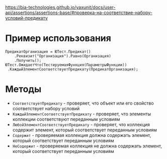 https://bia-technologies.github.io/yaxunit/docs/user-api/assertions/assertions-base/#проверка-на-соответствие-набору-условий-предикату
# Пример использования
```bsl
ПредикатОрганизация = ЮТест.Предикат()
	.Реквизит("Организация").Равно(Организация)
	.Получить();
ЮТест.ОжидаетЧто(ТестируемаяФункция(ПараметрыФункции))
 .КаждыйЭлементСоответствуетПредикату(ПредикатОрганизация);
```
# Методы
- `СоответствуетПредикату` - проверяет, что объект или его свойство соответствует набору условий
- `КаждыйЭлементСоответствуетПредикату` - проверяет, что элементы коллекции соответствуют переданным условиям
- `ЛюбойЭлементСоответствуетПредикату` - проверяет, что коллекция содержит элемент, который соответствует переданным условиям
- `Содержит` - проверяемая коллекция должна содержать элемент, который соответствует переданным условиям
- `НеСодержит` - проверяемая коллекция не должна содержать элемент, который соответствует переданным условиям